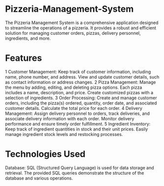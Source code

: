 # Pizzeria-Management-System
The Pizzeria Management System is a comprehensive application designed to streamline the operations of a pizzeria. It provides a robust and efficient solution for managing customer orders, pizzas, delivery personnel, ingredients, and more.
# Features
1  Customer Management: Keep track of customer information, including name, phone number, and address. View and update customer details, such as contact information or address changes.
2  Pizza Management: Manage the menu by adding, editing, and deleting pizza options. Each pizza includes a name, description, and price. Create customized pizzas with a selection of ingredients.
3  Order Processing: Create and manage customer orders, including the pizza(s) ordered, quantity, order date, and associated customer details. Calculate the total price for each order.
4  Delivery Management: Assign delivery personnel to orders, track deliveries, and associate delivery information with each order. Monitor delivery performance and ensure timely order fulfillment.
5  Ingredient Inventory: Keep track of ingredient quantities in stock and their unit prices. Easily manage ingredient stock levels and restocking processes.

# Technologies Used
Database: SQL (Structured Query Language) is used for data storage and retrieval. The provided SQL queries demonstrate the structure of the database and various operations.
